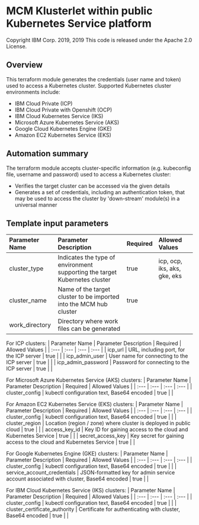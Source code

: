 # MCM Klusterlet within public Kubernetes Service platform
Copyright IBM Corp. 2019, 2019
This code is released under the Apache 2.0 License.

## Overview
This terraform module generates the credentials (user name and token) used to access a Kubernetes cluster.
Supported Kubernetes cluster environments include:
* IBM Cloud Private (ICP)
* IBM Cloud Private with Openshift (OCP)
* IBM Cloud Kubernetes Service (IKS)
* Microsoft Azure Kubernetes Service (AKS)
* Google Cloud Kubernetes Engine (GKE)
* Amazon EC2 Kubernetes Service (EKS)

## Automation summary
The terraform module accepts cluster-specific information (e.g. kubeconfig file, username and password) used to access a Kubernetes cluster:
* Verifies the target cluster can be accessed via the given details
* Generates a set of credentials, including an authentication token, that may be used to access the cluster by 'down-stream' module(s) in a universal manner

## Template input parameters

| Parameter Name                  | Parameter Description | Required | Allowed Values |
| :---                            | :--- | :--- | :--- |
| cluster_type                    | Indicates the type of environment supporting the target Kubernetes cluster | true | icp, ocp, iks, aks, gke, eks |
| cluster_name                    | Name of the target cluster to be imported into the MCM hub cluster | true | |
| work_directory                  | Directory where work files can be generated | | |

For ICP clusters:
| Parameter Name                  | Parameter Description | Required | Allowed Values |
| :---                            | :--- | :--- | :--- |
| icp\_url                        | URL, including port, for the ICP server | true | |
| icp\_admin\_user                | User name for connecting to the ICP server | true | |
| icp\_admin\_password            | Password for connecting to the ICP server | true | |

For Microsoft Azure Kubernetes Service (AKS) clusters:
| Parameter Name                  | Parameter Description | Required | Allowed Values |
| :---                            | :--- | :--- | :--- |
| cluster_config                  | kubectl configuration text, Base64 encoded | true | |

For Amazon EC2 Kubernetes Service (EKS) clusters:
| Parameter Name                  | Parameter Description | Required | Allowed Values |
| :---                            | :--- | :--- | :--- |
| cluster_config                  | kubectl configuration text, Base64 encoded | true | |
| cluster_region                  | Location (region / zone) where cluster is deployed in public cloud | true | |
| access\_key\_id                 | Key ID for gaining access to the cloud and Kubernetes Service | true | |
| secret\_access\_key             | Key secret for gaining access to the cloud and Kubernetes Service | true | |

For Google Kubernetes Engine (GKE) clusters:
| Parameter Name                  | Parameter Description | Required | Allowed Values |
| :---                            | :--- | :--- | :--- |
| cluster_config                  | kubectl configuration text, Base64 encoded | true | |
| service\_account\_credentials   | JSON-formatted key for admin service account associated with cluster, Base64 encoded | true | |

For IBM Cloud Kubernetes Service (IKS) clusters:
| Parameter Name                  | Parameter Description | Required | Allowed Values |
| :---                            | :--- | :--- | :--- |
| cluster_config                  | kubectl configuration text, Base64 encoded | true | |
| cluster\_certificate\_authority | Certificate for authenticating with cluster, Base64 encoded | true | |